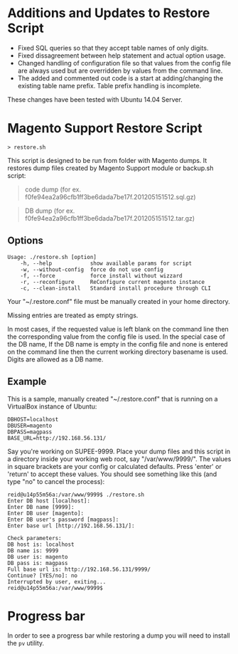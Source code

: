 # Additions and Updates to Restore Script
- Fixed SQL queries so that they accept table names of only digits.
- Fixed dissagreement between help statement and actual option usage.
- Changed handling of configuration file so that values from the config file are always used but are overridden by values from the command line.
- The added and commented out code is a start at adding/changing the existing table name prefix. Table prefix handling is incomplete.

These changes have been tested with Ubuntu 14.04 Server.

# Magento Support Restore Script
```
> restore.sh
```

This script is designed to be run from folder with Magento dumps.
It restores dump files created by Magento Support module or backup.sh script:
> code dump (for ex. f0fe94ea2a96cfb1ff3be6dada7be17f.201205151512.sql.gz)

> DB dump (for ex. f0fe94ea2a96cfb1ff3be6dada7be17f.201205151512.tar.gz)

## Options
```
Usage: ./restore.sh [option]
    -h, --help            show available params for script
    -w, --without-config  force do not use config
    -f, --force           force install without wizzard
    -r, --reconfigure     ReConfigure current magento instance
    -c, --clean-install   Standard install procedure through CLI
```

Your "~/.restore.conf" file must be manually created in your home directory.

Missing entries are treated as empty strings.

In most cases, if the requested value is left blank on the command line then
the corresponding value from the config file is used. In the special case
of the DB name, If the DB name is empty in the config file and none is entered
on the command line then the current working directory basename is used.
Digits are allowed as a DB name.

## Example
This is a sample, manually created "~/.restore.conf" that is running on a VirtualBox instance of Ubuntu:
```
DBHOST=localhost
DBUSER=magento
DBPASS=magpass
BASE_URL=http://192.168.56.131/
```

Say you're working on SUPEE-9999. Place your dump files and this script in a directory inside your working web root, say "/var/www/9999/". The values in square brackets are your config or calculated defaults. Press 'enter' or 'return' to accept these values. You should see something like this (and type "no" to cancel the process):
```
reid@u14p55m56a:/var/www/9999$ ./restore.sh
Enter DB host [localhost]:
Enter DB name [9999]:
Enter DB user [magento]:
Enter DB user's password [magpass]:
Enter base url [http://192.168.56.131/]:

Check parameters:
DB host is: localhost
DB name is: 9999
DB user is: magento
DB pass is: magpass
Full base url is: http://192.168.56.131/9999/
Continue? [YES/no]: no
Interrupted by user, exiting...
reid@u14p55m56a:/var/www/9999$
```

# Progress bar
In order to see a progress bar while restoring a dump you will need to install the `pv` utility.
